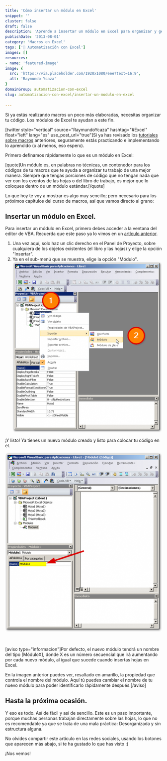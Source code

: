 ```yaml
---
title: 'Cómo insertar un módulo en Excel'
snippet: ''
cluster: false
draft: false 
description: 'Aprende a insertar un módulo en Excel para organizar y gestionar tu código VBA de manera efectiva.'
publishDate: '2013-08-01'
category: 'Macros en Excel'
tags: ['🤖 Automatización con Excel']
images: []
resources: 
- name: 'featured-image'
image: {
  src: 'https://via.placeholder.com/1920x1080/eee?text=16:9',
  alt: 'Raymundo Ycaza'
}
domainGroup: automatizacion-con-excel
slug: automatizacion-con-excel/insertar-un-modulo-en-excel

---
```


Si ya estás realizando macros un poco más elaboradas, necesitas organizar tu código. Los módulos de Excel te ayudan a este fin.

\[twitter style="vertical" source="RaymundoYcaza" hashtag="#Excel" float="left" lang="es" use\_post\_url="true"\]Si ya has revisado los [tutoriales sobre macros](http://raymundoycaza.com/macros-de-excel/ "Las macros en Excel") anteriores, seguramente estás practicando e implementando lo aprendido (o al menos, eso espero).

Primero definamos rápidamente lo que es un módulo en Excel:

\[quote\]Un módulo es, en palabras no técnicas, un contenedor para los códigos de tu macros que te ayuda a organizar tu trabajo de una mejor manera. Siempre que tengas porciones de código que no tengan nada que ver con los eventos de las hojas o del libro de trabajo, es mejor que lo coloques dentro de un módulo estándar.\[/quote\]

Lo que hoy te voy a mostrar es algo muy sencillo; pero necesario para los próximos capítulos del curso de macros, así que vamos directo al grano:

## Insertar un módulo en Excel.

Para insertar un módulo en Excel, primero debes acceder a la ventana del editor de VBA. Recuerda que este paso ya lo vimos en un [artículo anterior](http://raymundoycaza.com/escribe-tu-primera-macro-en-excel/ "Escribe tu primera macro").

1. Una vez aquí, solo haz un clic derecho en el Panel de Proyecto, sobre cualquiera de los objetos existentes (el libro y las hojas) y elige la opción "Insertar".
2. Ya en el sub-menú que se muestra, elige la opción "Módulo".[![Ejecutar macro periódicamente](images/20130801-insertar-un-modulo-en-excel-000044-526x600.png)](http://raymundoycaza.com/wp-content/uploads/20130801-insertar-un-modulo-en-excel-000044.png)

¡Y listo! Ya tienes un nuevo módulo creado y listo para colocar tu código en él.

[![Ejecutar macro periódicamente](images/20130801-insertar-un-modulo-en-excel-000045-526x600.png)](http://raymundoycaza.com/wp-content/uploads/20130801-insertar-un-modulo-en-excel-000045.png)

 

\[aviso type="informacion"\]Por defecto, el nuevo módulo tendrá un nombre del tipo \[MóduloX\], donde X es un número secuencial que irá aumentando por cada nuevo módulo, al igual que sucede cuando insertas hojas en Excel.

En la imagen anterior puedes ver, resaltado en amarillo, la propiedad que controla el nombre del módulo. Aquí tú puedes cambiar el nombre de tu nuevo módulo para poder identificarlo rápidamente después.\[/aviso\]

## Hasta la próxima ocasión.

Y eso es todo. Así de fácil y así de sencillo. Este es un paso importante, porque muchas personas trabajan directamente sobre las hojas, lo que no es recomendable ya que se trata de una mala práctica: Desorganizada y sin estructura alguna.

No olvides compartir este artículo en las redes sociales, usando los botones que aparecen más abajo, si te ha gustado lo que has visto :)

¡Nos vemos!
